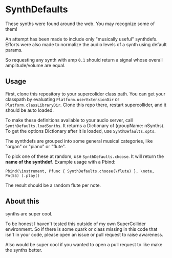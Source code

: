 # SynthDefaults

These synths were found around the web. You may recognize some of them!

An attempt has been made to include only "musically useful" synthdefs. 
Efforts were also made to normalize the audio levels of a synth using default params.

So requesting any synth with amp `0.1` should return a signal whose overall amplitude/volume are equal.

## Usage

First, clone this repository to your supercolider class path. You can get your classpath by evaluating `Platform.userExtensionDir` or `Platform.classLibraryDir`. 
Clone this repo there, restart supercollider, and it should be auto loaded.

To make these definitions available to your audio server, call `SynthDefaults.loadSynths`. It returns a Dictionary of (groupName: nSynths). 
To get the options Dictionary after it is loaded, use `SynthDefaults.opts`. 

The synthdefs are grouped into some general musical categories, like "organ" or "piano" or "flute". 

To pick one of these at random, use `SynthDefaults.choose`. It will return the **name of the synthdef**. 
Example usage with a Pbind:
```
Pbind(\instrument, Pfunc { SynthDefaults.choose(\flute) }, \note, Pn(55) ).play()
```

The result should be a random flute per note. 

## About this 

synths are super cool.

To be honest I haven't tested this outside of my own SuperCollider environment. 
So if there is some quark or class missing in this code that isn't in your code, please open an issue or pull request to raise awareness.

Also would be super cool if you wanted to open a pull request to like make the synths better.
